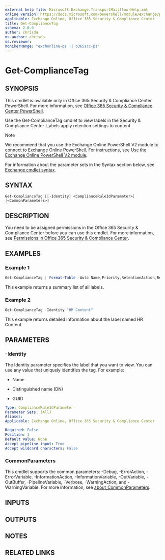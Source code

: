 ```yaml
---
external help file: Microsoft.Exchange.TransportMailflow-Help.xml
online version: https://docs.microsoft.com/powershell/module/exchange/policy-and-compliance-retention/get-compliancetag
applicable: Exchange Online, Office 365 Security & Compliance Center
title: Get-ComplianceTag
schema: 2.0.0
author: chrisda
ms.author: chrisda
ms.reviewer:
monikerRange: "exchonline-ps || o365scc-ps"
---
```


# Get-ComplianceTag

## SYNOPSIS
This cmdlet is available only in Office 365 Security & Compliance Center PowerShell. For more information, see [Office 365 Security & Compliance Center PowerShell](https://docs.microsoft.com/powershell/exchange/office-365-scc/office-365-scc-powershell).

Use the Get-ComplianceTag cmdlet to view labels in the Security & Compliance Center. Labels apply retention settings to content.

> [!NOTE]
> We recommend that you use the Exchange Online PowerShell V2 module to connect to Exchange Online PowerShell. For instructions, see [Use the Exchange Online PowerShell V2 module](https://docs.microsoft.com/powershell/exchange/exchange-online/exchange-online-powershell-v2/exchange-online-powershell-v2).

For information about the parameter sets in the Syntax section below, see [Exchange cmdlet syntax](https://docs.microsoft.com/powershell/exchange/exchange-server/exchange-cmdlet-syntax).

## SYNTAX

```
Get-ComplianceTag [[-Identity] <ComplianceRuleIdParameter>] [<CommonParameters>]
```

## DESCRIPTION
You need to be assigned permissions in the Office 365 Security & Compliance Center before you can use this cmdlet. For more information, see [Permissions in Office 365 Security & Compliance Center](https://go.microsoft.com/fwlink/p/?LinkId=511920).

## EXAMPLES

### Example 1
```powershell
Get-ComplianceTag | Format-Table -Auto Name,Priority,RetentionAction,RetentionDuration,Workload
```

This example returns a summary list of all labels.

### Example 2
```powershell
Get-ComplianceTag -Identity "HR Content"
```

This example returns detailed information about the label named HR Content.

## PARAMETERS

### -Identity
The Identity parameter specifies the label that you want to view. You can use any value that uniquely identifies the tag. For example:

- Name

- Distinguished name (DN)

- GUID

```yaml
Type: ComplianceRuleIdParameter
Parameter Sets: (All)
Aliases:
Applicable: Exchange Online, Office 365 Security & Compliance Center

Required: False
Position: 1
Default value: None
Accept pipeline input: True
Accept wildcard characters: False
```

### CommonParameters
This cmdlet supports the common parameters: -Debug, -ErrorAction, -ErrorVariable, -InformationAction, -InformationVariable, -OutVariable, -OutBuffer, -PipelineVariable, -Verbose, -WarningAction, and -WarningVariable. For more information, see [about_CommonParameters](https://go.microsoft.com/fwlink/p/?LinkID=113216).

## INPUTS

###  

## OUTPUTS

###  

## NOTES

## RELATED LINKS
